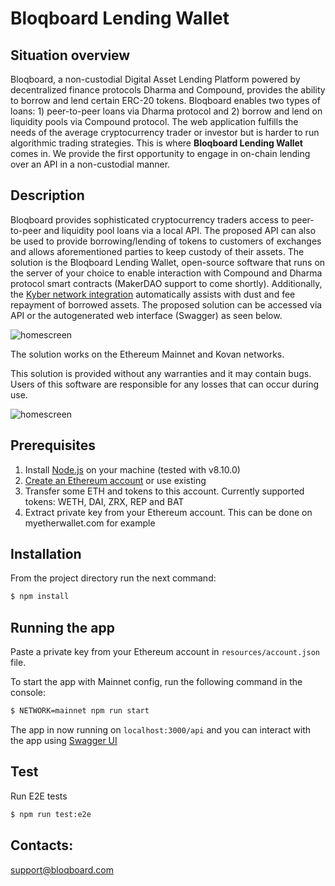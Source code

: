 # Bloqboard Lending Wallet

## Situation overview

Bloqboard, a non-custodial Digital Asset Lending Platform powered by decentralized finance protocols Dharma and Compound, provides the ability to borrow and lend certain ERC-20 tokens. Bloqboard enables two types of loans: 1) peer-to-peer loans via Dharma protocol and 2) borrow and lend on liquidity pools via Compound protocol. The web application fulfills the needs of the average cryptocurrency trader or investor but is harder to run algorithmic trading strategies. This is where **Bloqboard Lending Wallet** comes in. We provide the first opportunity to engage in on-chain lending over an API in a non-custodial manner.

## Description
Bloqboard provides sophisticated cryptocurrency traders access to peer-to-peer and liquidity pool loans via a local API. The proposed API can also be used to provide borrowing/lending of tokens to customers of exchanges and allows aforementioned parties to keep custody of their assets. The solution is the Bloqboard Lending Wallet, open-source software that runs on the server of your choice to enable interaction with Compound and Dharma protocol smart contracts (MakerDAO support to come shortly). Additionally, the [Kyber network integration](https://github.com/bloqboard/bloqboard-lending-wallet/wiki/Kyber-Network-integration) automatically assists with dust and fee repayment of borrowed assets. The proposed solution can be accessed via API or the autogenerated web interface (Swagger) as seen below.

![homescreen](https://github.com/bloqboard/bloqboard-lending-wallet/blob/master/swagger_GUI.png)

The solution works on the Ethereum Mainnet and Kovan networks.

This solution is provided without any warranties and it may contain bugs. Users of this software are responsible for any losses that can occur during use.

![homescreen](https://github.com/bloqboard/bloqboard-lending-wallet/blob/master/visual_workflow.png)


## Prerequisites
1. Install [Node.js](https://nodejs.org/en/) on your machine (tested with v8.10.0)
2. [Create an Ethereum account](https://www.myetherwallet.com/) or use existing
3. Transfer some ETH and tokens to this account. Currently supported tokens: WETH, DAI, ZRX, REP and BAT
4. Extract private key from your Ethereum account. This can be done on myetherwallet.com for example

## Installation
From the project directory run the next command:
```bash
$ npm install
```

## Running the app

Paste a private key from your Ethereum account in `resources/account.json` file.

To start the app with Mainnet config, run the following command in the console:

```bash
$ NETWORK=mainnet npm run start
```

The app in now running on `localhost:3000/api` and you can interact with the app using [Swagger UI](http://localhost:3000/api/)

## Test

Run E2E tests
```bash
$ npm run test:e2e
```

## Contacts:
support@bloqboard.com
